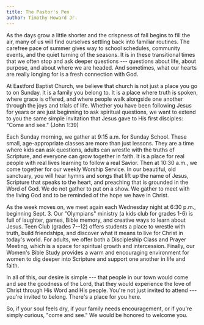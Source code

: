 ```yaml
---
title: The Pastor's Pen
author: Timothy Howard Jr.
---
```


As the days grow a little shorter and the crispness of fall begins to
fill the air, many of us will find ourselves settling back into familiar
routines. The carefree pace of summer gives way to school schedules,
community events, and the quiet turning of the seasons. It is in these
transitional times that we often stop and ask deeper questions ---
questions about life, about purpose, and about where we are headed. And
sometimes, what our hearts are really longing for is a fresh connection
with God.

At Eastford Baptist Church, we believe that church is not just a place
you go to on Sunday. It is a family you belong to. It is a place where
truth is spoken, where grace is offered, and where people walk alongside
one another through the joys and trials of life. Whether you have been
following Jesus for years or are just beginning to ask spiritual
questions, we want to extend to you the same simple invitation that
Jesus gave to His first disciples: "Come and see." (John 1:39)

Each Sunday morning, we gather at 9:15 a.m. for Sunday School. These
small, age-appropriate classes are more than just lessons. They are a
time where kids can ask questions, adults can wrestle with the truths of
Scripture, and everyone can grow together in faith. It is a place for
real people with real lives learning to follow a real Savior. Then at
10:30 a.m., we come together for our weekly Worship Service. In our
beautiful, old sanctuary, you will hear hymns and songs that lift up the
name of Jesus, Scripture that speaks to the heart, and preaching that is
grounded in the Word of God. We do not gather to put on a show. We
gather to meet with the living God and to be reminded of the hope we
have in Christ.

As the week moves on, we meet again each Wednesday night at 6:30 p.m.,
beginning Sept. 3. Our "Olympians" ministry (a kids club for grades 1-6)
is full of laughter, games, Bible memory, and creative ways to learn
about Jesus. Teen Club (grades 7--12) offers students a place to wrestle
with truth, build friendships, and discover what it means to live for
Christ in today's world. For adults, we offer both a Discipleship Class
and Prayer Meeting, which is a space for spiritual growth and
intercession. Finally, our Women's Bible Study provides a warm and
encouraging environment for women to dig deeper into Scripture and
support one another in life and faith.

In all of this, our desire is simple --- that people in our town would
come and see the goodness of the Lord, that they would experience the
love of Christ through His Word and His people. You're not just invited
to attend --- you're invited to belong. There's a place for you here.

So, if your soul feels dry, if your family needs encouragement, or if
you\'re simply curious, "come and see." We would be honored to welcome
you.
